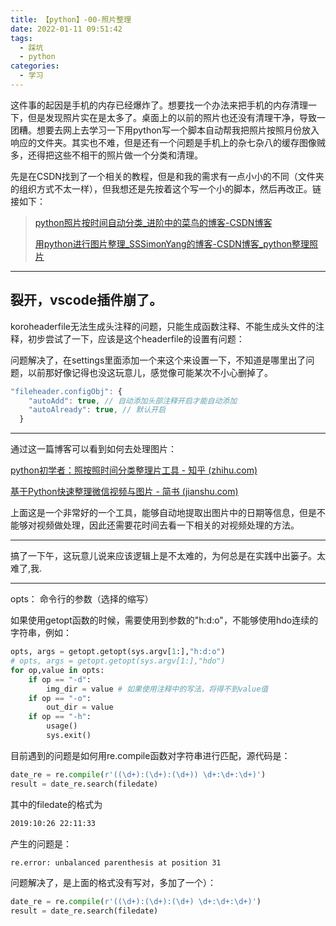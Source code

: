 ```yaml
---
title: 【python】-00-照片整理
date: 2022-01-11 09:51:42
tags: 
  - 踩坑
  - python
categories:
  - 学习
---
```


这件事的起因是手机的内存已经爆炸了。想要找一个办法来把手机的内存清理一下，但是发现照片实在是太多了。桌面上的以前的照片也还没有清理干净，导致一团糟。想要去网上去学习一下用python写一个脚本自动帮我把照片按照月份放入响应的文件夹。其实也不难，但是还有一个问题是手机上的杂七杂八的缓存图像贼多，还得把这些不相干的照片做一个分类和清理。

先是在CSDN找到了一个相关的教程，但是和我的需求有一点小小的不同（文件夹的组织方式不太一样），但我想还是先按着这个写一个小的脚本，然后再改正。链接如下：

> [python照片按时间自动分类_进阶中的菜鸟的博客-CSDN博客](https://blog.csdn.net/weixin_38263568/article/details/104289603)
>
> [用python进行图片整理_SSSimonYang的博客-CSDN博客_python整理照片](https://blog.csdn.net/qq_24992725/article/details/107069631)

---

## 裂开，vscode插件崩了。

koroheaderfile无法生成头注释的问题，只能生成函数注释、不能生成头文件的注释，初步尝试了一下，应该是这个headerfile的设置有问题：

问题解决了，在settings里面添加一个来这个来设置一下，不知道是哪里出了问题，以前那好像记得也没这玩意儿，感觉像可能某次不小心删掉了。

```js
"fileheader.configObj": {
    "autoAdd": true, // 自动添加头部注释开启才能自动添加
    "autoAlready": true, // 默认开启
  }
```

---

通过这一篇博客可以看到如何去处理图片：

[python初学者：照按照时间分类整理片工具 - 知乎 (zhihu.com)](https://zhuanlan.zhihu.com/p/55266474)

[基于Python快速整理微信视频与图片 - 简书 (jianshu.com)](https://www.jianshu.com/p/3b61923efdf1)

上面这是一个非常好的一个工具，能够自动地提取出图片中的日期等信息，但是不能够对视频做处理，因此还需要花时间去看一下相关的对视频处理的方法。

---

搞了一下午，这玩意儿说来应该逻辑上是不太难的，为何总是在实践中出篓子。太难了,我.

---

opts： 命令行的参数（选择的缩写）

如果使用getopt函数的时候，需要使用到参数的"h:d:o"，不能够使用hdo连续的字符串，例如：

```python
opts, args = getopt.getopt(sys.argv[1:],"h:d:o")
# opts, args = getopt.getopt(sys.argv[1:],"hdo")
for op,value in opts:
    if op == "-d":
        img_dir = value	# 如果使用注释中的写法，将得不到value值
    if op == "-o":
        out_dir = value
    if op == "-h":
        usage()
        sys.exit()
```

目前遇到的问题是如何用re.compile函数对字符串进行匹配，源代码是：

```python
date_re = re.compile(r'((\d+):(\d+):(\d+)) \d+:\d+:\d+)')
result = date_re.search(filedate)
```

其中的filedate的格式为

```cmd
2019:10:26 22:11:33
```

产生的问题是：

```cmd
re.error: unbalanced parenthesis at position 31
```

问题解决了，是上面的格式没有写对，多加了一个）：

```python
date_re = re.compile(r'((\d+):(\d+):(\d+) \d+:\d+:\d+)')
result = date_re.search(filedate)
```

